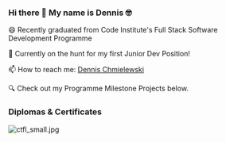 ### Hi there 👋 My name is Dennis 🤓


😄 Recently graduated from Code Institute's Full Stack Software Development Programme
   
🌱 Currently on the hunt for my first Junior Dev Position!

📫 How to reach me: <a href="https://www.linkedin.com/in/dennischmielewski/" target="_blank">Dennis Chmielewski</a>

🔍 Check out my Programme Milestone Projects below.


### Diplomas & Certificates


![ctfl_small.jpg](https://github.com/tetrapak-dev/tetrapak-dev/blob/main/ctfl_small.jpg)

<!--
**tetrapak-dev/tetrapak-dev** is a ✨ _special_ ✨ repository because its `README.md` (this file) appears on your GitHub profile.

Here are some ideas to get you started:

- 🔭 I’m currently working on ...

- 👯 I’m looking to collaborate on ...
- 🤔 I’m looking for help with ...
- 💬 Ask me about ...
- 📫 How to reach me: ...
- 😄 Pronouns: ...
- ⚡ Fun fact: ...
-->
